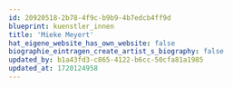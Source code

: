 ```yaml
---
id: 20920518-2b78-4f9c-b9b9-4b7edcb4ff9d
blueprint: kuenstler_innen
title: 'Mieke Meyert'
hat_eigene_website_has_own_website: false
biographie_eintragen_create_artist_s_biography: false
updated_by: b1a43fd3-c865-4122-b6cc-50cfa81a1985
updated_at: 1720124958
---
```

